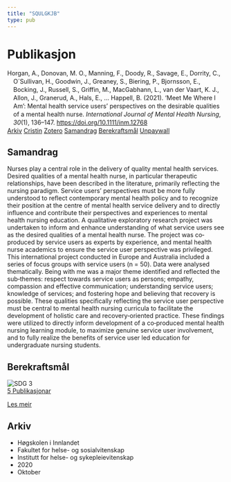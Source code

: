 ```yaml
---
title: "SQULGKJB"
type: pub
---
```

<h1>Publikasjon</h1>
<article id="csl-bib-container-SQULGKJB" class="csl-bib-container">
  <div class="csl-bib-body" style="line-height: 1.35; padding-left: 1em; text-indent:-1em;">
  <div class="csl-entry">Horgan, A., Donovan, M. O., Manning, F., Doody, R., Savage, E., Dorrity, C., O&#xB4;Sullivan, H., Goodwin, J., Greaney, S., Biering, P., Bjornsson, E., Bocking, J., Russell, S., Griffin, M., MacGabhann, L., van der Vaart, K. J., Allon, J., Granerud, A., Hals, E., &#x2026; Happell, B. (2021). &#x2018;Meet Me Where I Am&#x2019;: Mental health service users&#x2019; perspectives on the desirable qualities of a mental health nurse. <i>International Journal of Mental Health Nursing</i>, <i>30</i>(1), 136&#x2013;147. <a href="https://doi.org/10.1111/inm.12768">https://doi.org/10.1111/inm.12768</a></div>
</div>
  <div class="csl-bib-buttons">
    <a href="#taxonomy-article-SQULGKJB" class="csl-bib-button">Arkiv</a>
    <a href="https://app.cristin.no/results/show.jsf?id=1838247" alt="Cristin URL" class="csl-bib-button">Cristin</a>
    <a href="http://zotero.org/groups/5402882/items/SQULGKJB" alt="Zotero URL" class="csl-bib-button">Zotero</a>
    <a href="#abstract-article-SQULGKJB" class="csl-bib-button">Samandrag</a>
    <a href="#sdg-article-SQULGKJB" class="csl-bib-button">Berekraftsmål</a>
    <a href="https://doi.org/10.1111/inm.12768" class="csl-bib-button">Unpaywall</a>
  </div>
  <div id="csl-bib-meta-container-SQULGKJB"></div>
</article>
<div id="csl-bib-meta-SQULGKJB" class="csl-bib-meta">
  <article id="abstract-article-SQULGKJB" class="abstract-article">
    <h1>Samandrag</h1>
    Nurses play a central role in the delivery of quality mental health services. Desired qualities of a mental health nurse, in particular therapeutic relationships, have been described in the literature, primarily reflecting the nursing paradigm. Service users’ perspectives must be more fully understood to reflect contemporary mental health policy and to recognize their position at the centre of mental health service delivery and to directly influence and contribute their perspectives and experiences to mental health nursing education. A qualitative exploratory research project was undertaken to inform and enhance understanding of what service users see as the desired qualities of a mental health nurse. The project was co‐produced by service users as experts by experience, and mental health nurse academics to ensure the service user perspective was privileged. This international project conducted in Europe and Australia included a series of focus groups with service users (n = 50). Data were analysed thematically. Being with me was a major theme identified and reflected the sub‐themes: respect towards service users as persons; empathy, compassion and effective communication; understanding service users; knowledge of services; and fostering hope and believing that recovery is possible. These qualities specifically reflecting the service user perspective must be central to mental health nursing curricula to facilitate the development of holistic care and recovery‐oriented practice. These findings were utilized to directly inform development of a co‐produced mental health nursing learning module, to maximize genuine service user involvement, and to fully realize the benefits of service user led education for undergraduate nursing students.
  </article>
  <article id="sdg-article-SQULGKJB" class="sdg-article">
    <h1>Berekraftsmål</h1>
    <div class="sdg-container"><div id="sdg3" class="sdg"> <img src="{{< params subfolder >}}images/sdg/sdg03_no.png" class="image" alt="SDG 3"> <div class="sdg-overlay"> <a href="{{< params subfolder >}}no/archive/?sdg=3#archive" class="sdg-publication-count"><span>5</span> Publikasjonar</a> <p><a href="NA" class="sdg-read-more">Les meir</a></p> </div> </div></div>
  </article>
  <article id="taxonomy-article-SQULGKJB" class="taxonomy-article">
    <h1>Arkiv</h1>
    <ul>
      <li>Høgskolen i Innlandet</li>
      <li>Fakultet for helse- og sosialvitenskap</li>
      <li>Institutt for helse- og sykepleievitenskap</li>
      <li>2020</li>
      <li>Oktober</li>
    </ul>
  </article>
</div>
